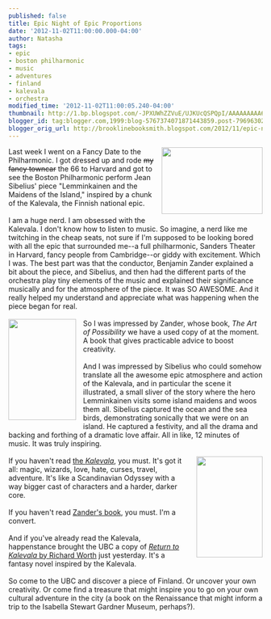 ```yaml
---
published: false
title: Epic Night of Epic Proportions
date: '2012-11-02T11:00:00.000-04:00'
author: Natasha
tags:
- epic
- boston philharmonic
- music
- adventures
- finland
- kalevala
- orchestra
modified_time: '2012-11-02T11:00:05.240-04:00'
thumbnail: http://1.bp.blogspot.com/-JPXUWhZZVuE/UJKUcQSPQpI/AAAAAAAAA64/bmiU9_h6hqU/s72-c/philharmonic.jpg
blogger_id: tag:blogger.com,1999:blog-5767374071871443859.post-7969630247328418305
blogger_orig_url: http://brooklinebooksmith.blogspot.com/2012/11/epic-night-of-epic-proportions.html
---
```


<div class="separator" style="clear: both; text-align: center;"><a href="http://1.bp.blogspot.com/-JPXUWhZZVuE/UJKUcQSPQpI/AAAAAAAAA64/bmiU9_h6hqU/s1600/philharmonic.jpg" imageanchor="1" style="clear: right; float: right; margin-bottom: 1em; margin-left: 1em;"><img border="0" height="132" src="http://1.bp.blogspot.com/-JPXUWhZZVuE/UJKUcQSPQpI/AAAAAAAAA64/bmiU9_h6hqU/s200/philharmonic.jpg" width="200" /></a></div>Last week I went on a Fancy Date to the Philharmonic. I got dressed up and rode <strike>my fancy towncar</strike>&nbsp;the 66 to Harvard and got to see the Boston Philharmonic perform Jean Sibelius' piece "Lemminkainen and the Maidens of the Island," inspired by a chunk of the Kalevala, the Finnish national epic.<br /><br />I am a huge nerd. I am obsessed with the Kalevala. I don't know how to listen to music. So imagine, a nerd like me twitching in the cheap seats, not sure if I'm supposed to be looking bored with all the epic that surrounded me--a full philharmonic, Sanders Theater in Harvard, fancy people from Cambridge--or giddy with excitement. Which I was. The best part was that the conductor, Benjamin Zander explained a bit about the piece, and Sibelius, and then had the different parts of the orchestra play tiny elements of the music and explained their significance musically and for the atmosphere of the piece. It was SO AWESOME. And it really helped my understand and appreciate what was happening when the piece began for real.<br /><br /><div class="separator" style="clear: both; text-align: center;"><a href="http://4.bp.blogspot.com/-eXTKHh_-PoE/UJKUJ89D8tI/AAAAAAAAA6o/OWpHelIZ978/s1600/lemminkainen.jpg" imageanchor="1" style="clear: left; float: left; margin-bottom: 1em; margin-right: 1em;"><img border="0" height="200" src="http://4.bp.blogspot.com/-eXTKHh_-PoE/UJKUJ89D8tI/AAAAAAAAA6o/OWpHelIZ978/s200/lemminkainen.jpg" width="134" /></a></div>So I was impressed by Zander, whose book, <i>The Art of Possibility </i>we have a used copy of at the moment. A book that gives practicable advice to boost creativity.<br /><br />And I was impressed by Sibelius who could somehow translate all the awesome epic atmosphere and action of the Kalevala, and in particular the scene it illustrated, a small sliver of the story where the hero Lemminkainen visits some island maidens and woos them all. Sibelius captured the ocean and the sea birds, demonstrating sonically that we were on an island. He captured a festivity, and all the drama and backing and forthing of a dramatic love affair. All in like, 12 minutes of music. It was truly inspiring.<br /><br /><div class="separator" style="clear: both; text-align: center;"><a href="http://3.bp.blogspot.com/-t7zu_h_igvU/UJKUQbzWhII/AAAAAAAAA6w/_m0R8ejoUXE/s1600/kalevala.jpg" imageanchor="1" style="clear: right; float: right; margin-bottom: 1em; margin-left: 1em;"><img border="0" height="200" src="http://3.bp.blogspot.com/-t7zu_h_igvU/UJKUQbzWhII/AAAAAAAAA6w/_m0R8ejoUXE/s200/kalevala.jpg" width="131" /></a></div>If you haven't read <a href="http://www.brooklinebooksmith-shop.com/book/9780199538867">the <i>Kalevala</i></a>, you must. It's got it all: magic, wizards, love, hate, curses, travel, adventure. It's like a Scandinavian Odyssey with a way bigger cast of characters and a harder, darker core.<br /><br />If you haven't read <a href="http://www.brooklinebooksmith-shop.com/book/9780142001103">Zander's book</a>, you must. I'm a convert.<br /><br />And if you've already read the Kalevala, happenstance brought the UBC a copy of&nbsp;<a href="http://www.brooklinebooksmith-shop.com/book/9780595126057"><i>Return to Kalevala </i>by Richard Worth</a> just yesterday. It's&nbsp;a fantasy novel inspired by the Kalevala.<br /><br />So come to the UBC and discover a piece of Finland. Or uncover your own creativity. Or come find a treasure that might inspire you to go on your own cultural adventure in the city (a book on the Renaissance that might inform a trip to the Isabella Stewart Gardner Museum, perhaps?).